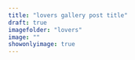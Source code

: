 ```yaml
---
title: "lovers gallery post title"
draft: true
imagefolder: "lovers"
image: ""
showonlyimage: true
---
```

